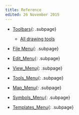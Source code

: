 ```yaml
---
title: Reference
edited: 26 November 2015
---
```


* [Toolbars](toolbars.md){: .subpage}
  * [All drawing tools](toolbars.html#drawing)


* [File Menu](file_menu.md){: .subpage}
* [Edit_Menu](edit_menu.md){: .subpage}
* [View_Menu](view_menu.md){: .subpage}
* [Tools_Menu](tools_menu.md){: .subpage}
* [Map_Menu](map_menu.md){: .subpage}
* [Symbols_Menu](symbols_menu.md){: .subpage}
* [Templates_Menu](templates_menu.md){: .subpage}
